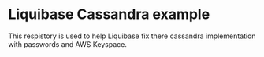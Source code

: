 # Liquibase Cassandra example

This respistory is used to help Liquibase fix there cassandra implementation with passwords and AWS Keyspace.

